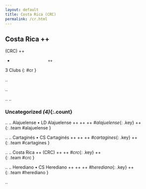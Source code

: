 ```yaml
---
layout: default
title: Costa Rica (CRC)
permalink: /cr.html
---
```



## Costa Rica   ++
(CRC)  ++
-                     ++
3 Clubs
{: #cr }


.. 




.. 




.. 
.. 


### Uncategorized _(4)_{:.count}


..
..
Alajuelense • LD Alajuelense  ++
 ++
 ++
_#alajuelense_{: .key} ++
<br>
{: .team #alajuelense }

..
..
Cartaginés • CS Cartaginés  ++
 ++
 ++
_#cartagines_{: .key} ++
<br>
{: .team #cartagines }

..
..
Costa Rica  ++
 (CRC) ++
 ++
_#crc_{: .key} ++
<br>
{: .team #crc }

..
..
Herediano • CS Herediano  ++
 ++
 ++
_#herediano_{: .key} ++
<br>
{: .team #herediano }




.. 
 
